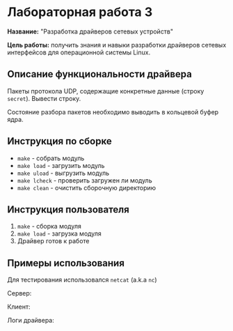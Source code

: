 # Лабораторная работа 3

**Название:** "Разработка драйверов сетевых устройств"

**Цель работы:** получить знания и навыки разработки драйверов сетевых интерфейсов для операционной системы Linux.

## Описание функциональности драйвера
Пакеты протокола UDP, содержащие конкретные данные (строку `secret`).
Вывести строку.

Состояние разбора пакетов необходимо выводить в кольцевой
буфер ядра.

## Инструкция по сборке
- `make` - собрать модуль
- `make load` - загрузить модуль
- `make uload` - выгрузить модуль
- `make lcheck` - проверить загружен ли модуль
- `make clean` - очистить сборочную директорию

## Инструкция пользователя
1. `make` - сборка модуля
2. `make load` - загрузка модуля
3. Драйвер готов к работе


## Примеры использования
Для тестирования использовался `netcat` (a.k.a `nc`)

Сервер:


Клиент:


Логи драйвера:
